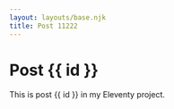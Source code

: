 ```yaml
---
layout: layouts/base.njk
title: Post 11222
---
```


# Post {{ id }}

This is post {{ id }} in my Eleventy project.
